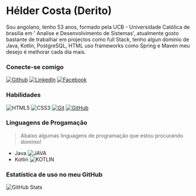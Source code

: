 # Hélder Costa (Derito)

Sou angolano, tenho 53 anos, formado pela UCB - Universidade Católica de brasilia em ' Analise e Desenvolvimento de Sistemas', atualmente gosto bastante de trabalhar em projectos como full Stack, tenho algun dominio de Java, Kotlin, PostgreSQL, HTML uso frameworks como Spring e Maven meu desejo é melhorar cada dia mais.

### Conecte-se comigo
[![Github](https://img.shields.io/badge/Github-357?style=for-the-badge&logo=Github&logoColor=30A3DC)](https://github.com/Derito/)
[![LinkedIn](https://img.shields.io/badge/LinkedIn-357?style=for-the-badge&logo=LinkedIn&logoColor=30A3DC)](https://www.linkedIn.com/feed/)
[![Facebook](https://img.shields.io/badge/Facebook-000?style=for-the-badge&logo=facebook)](https://www.facebook.com/heldercsta/)

### Habilidades

![HTML5](https://img.shields.io/badge/HTML-000?style=for-the-badge&logo=html5&logoColor=30A3DC)
![CSS3](https://img.shields.io/badge/CSS3-000?style=for-the-badge&logo=css3&logoColor=E94D5F)
[![Git](https://img.shields.io/badge/Git-000?style=for-the-badge&logo=git&logoColor=E94D5F)](https://git-scm.com/doc) 
[![GitHub](https://img.shields.io/badge/GitHub-000?style=for-the-badge&logo=github&logoColor=30A3DC)](https://docs.github.com/)

### Linguagens de Progamação

> Abaixo algumas linguagens de programação que estou procurando dominio! 

- Java ![JAVA](https://img.shields.io/badge/JAVA-000?style=for-the-badge&logo=java&logoColor=30A3DD)
- Kotlin ![KOTLIN](https://img.shields.io/badge/KOTLIN-000?style=for-the-badge&logo=Kotlin&logoColor=30A3DD)

### Estatística de uso no meu GitHub

![GitHub Stats](https://github-readme-stats.vercel.app/api?username=derito&theme=transparent&bg_color=000&border_color=#20A3DC&show_icons=true&icon_color=#20A3DC&title_color=E94D5F&text_color=FFF)


